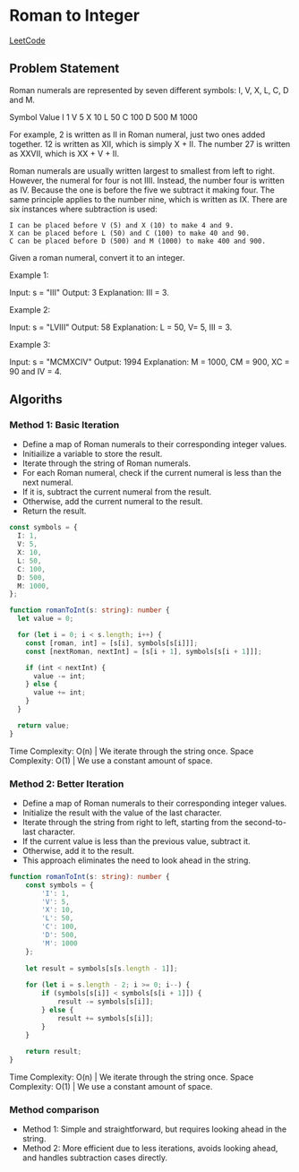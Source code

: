 # Roman to Integer

[LeetCode](https://leetcode.com/problems/roman-to-integer/)

## Problem Statement

Roman numerals are represented by seven different symbols: I, V, X, L, C, D and M.

Symbol       Value
I             1
V             5
X             10
L             50
C             100
D             500
M             1000

For example, 2 is written as II in Roman numeral, just two ones added together. 12 is written as XII, which is simply X + II. The number 27 is written as XXVII, which is XX + V + II.

Roman numerals are usually written largest to smallest from left to right. However, the numeral for four is not IIII. Instead, the number four is written as IV. Because the one is before the five we subtract it making four. The same principle applies to the number nine, which is written as IX. There are six instances where subtraction is used:

    I can be placed before V (5) and X (10) to make 4 and 9. 
    X can be placed before L (50) and C (100) to make 40 and 90. 
    C can be placed before D (500) and M (1000) to make 400 and 900.

Given a roman numeral, convert it to an integer.

Example 1:

Input: s = "III"
Output: 3
Explanation: III = 3.

Example 2:

Input: s = "LVIII"
Output: 58
Explanation: L = 50, V= 5, III = 3.

Example 3:

Input: s = "MCMXCIV"
Output: 1994
Explanation: M = 1000, CM = 900, XC = 90 and IV = 4.

## Algoriths

### Method 1: Basic Iteration

- Define a map of Roman numerals to their corresponding integer values.
- Initiailize a variable to store the result.
- Iterate through the string of Roman numerals.
- For each Roman numeral, check if the current numeral is less than the next numeral.
- If it is, subtract the current numeral from the result.
- Otherwise, add the current numeral to the result.
- Return the result.

```ts
const symbols = {
  I: 1,
  V: 5,
  X: 10,
  L: 50,
  C: 100,
  D: 500,
  M: 1000,
};

function romanToInt(s: string): number {
  let value = 0;

  for (let i = 0; i < s.length; i++) {
    const [roman, int] = [s[i], symbols[s[i]]];
    const [nextRoman, nextInt] = [s[i + 1], symbols[s[i + 1]]];

    if (int < nextInt) {
      value -= int;
    } else {
      value += int;
    }
  }

  return value;
}
```

Time Complexity: O(n) | We iterate through the string once.
Space Complexity: O(1) | We use a constant amount of space.

### Method 2: Better Iteration

- Define a map of Roman numerals to their corresponding integer values.
- Initialize the result with the value of the last character.
- Iterate through the string from right to left, starting from the second-to-last character.
- If the current value is less than the previous value, subtract it.
- Otherwise, add it to the result.
- This approach eliminates the need to look ahead in the string.

```ts
function romanToInt(s: string): number {
    const symbols = {
        'I': 1,
        'V': 5,
        'X': 10,
        'L': 50,
        'C': 100,
        'D': 500,
        'M': 1000
    };
    
    let result = symbols[s[s.length - 1]];
    
    for (let i = s.length - 2; i >= 0; i--) {
        if (symbols[s[i]] < symbols[s[i + 1]]) {
            result -= symbols[s[i]];
        } else {
            result += symbols[s[i]];
        }
    }
    
    return result;
}
```

Time Complexity: O(n) | We iterate through the string once.
Space Complexity: O(1) | We use a constant amount of space.

### Method comparison

- Method 1: Simple and straightforward, but requires looking ahead in the string.
- Method 2: More efficient due to less iterations, avoids looking ahead, and handles subtraction cases directly.
